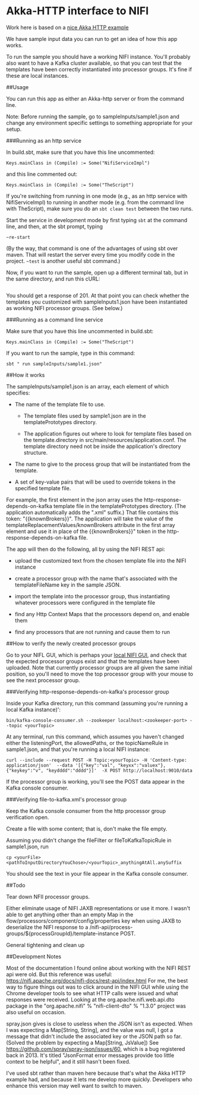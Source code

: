 # Akka-HTTP interface to NIFI

Work here is based on a [nice Akka HTTP example](https://github.com/theiterators/akka-http-microservice)

We have sample input data you can run to get an idea of how this app works.

To run the sample you should have a working NIFI instance. You'll probably also want to have a Kafka cluster available, so that you can test that the templates have been correctly instantiated into processor groups. It's fine if these are local instances. 

##Usage

You can run this app as either an Akka-http server or from the command line.

Note: Before running the sample, go to sampleInputs/sample1.json and change any environment specific settings to something appropriate for your setup.

###Running as an http service

In build.sbt, make sure that you have this line uncommented:

```Keys.mainClass in (Compile) := Some("NifiServiceImpl")```

and this line commented out:

```Keys.mainClass in (Compile) := Some("TheScript")```

If you're switching from running in one mode (e.g., as an http service with NifiServiceImpl) to running in another mode (e.g. from the command line with TheScript), make sure you do an ```sbt clean test``` between the two runs. 

Start the service in development mode by first typing ```sbt``` at the command line, and then, at the sbt prompt, typing

```~re-start```

(By the way, that command is one of the advantages of using sbt over maven. That will restart the server every time you modify code in the project. ```~test``` is another useful sbt command.)

Now, if you want to run the sample, open up a different terminal tab, but in the same directory, and run this cURL:

```curl --include --request POST  -H 'Content-type: application/json'  --data @sampleInputs/sample1.json  -X POST http://localhost:9000/processor-groups
```

You should get a response of 201. At that point you can check whether the templates you customized with sampleInputs1.json have been instantiated as working NIFI processor groups. (See below.)

###Running as a command line service

Make sure that you have this line uncommented in build.sbt:

```Keys.mainClass in (Compile) := Some("TheScript")```

If you want to run the sample, type in this command: 

```sbt " run sampleInputs/sample1.json"```
 

##How it works
 
The sampleInputs/sample1.json is an array, each element of which specifies: 
 
* The name of the template file to use. 

	* The template files used by sample1.json are in the templatePrototypes directory.

	* The application figures out where to look for template files based on the template.directory in src/main/resources/application.conf. The template directory need not be inside the application's directory structure. 
	
* The name to give to the process group that will be instantiated from the template.

* A set of key-value pairs that will be used to override tokens in the specified template file. 

For example, the first element in the json array uses the http-response-depends-on-kafka template file in the templatePrototypes directory. (The application automatically adds the ".xml" suffix.) That file contains this token: "{{knownBrokers}}". The application will take the value of the templateReplacementValues/knownBrokers attribute in the first array element and use it in place of the {{knownBrokers}}" token in the http-response-depends-on-kafka file.
 
The app will then do the following, all by using the NIFI REST api:

* upload the customized text from the chosen template file into the NIFI instance

* create a processor group with the name that's associated with the templateFileName key in the sample JSON.
   
* import the template into the processor group, thus instantiating whatever processors were configured in the template file   
   
* find any Http Context Maps that the processors depend on, and enable them
   
* find any processors that are not running and cause them to run   

##How to verify the newly created processor groups

Go to your NIFL GUI, which is perhaps your [local NIFI GUI](http://localhost:8081/nifi/), and check that the expected processor groups exist and that the templates have been uploaded. Note that currently processor groups are all given the same initial position, so you'll need to move the top processor group with your mouse to see the next processor group.

###Verifying http-response-depends-on-kafka's processor group

Inside your Kafka directory, run this command (assuming you're running a local Kafka instance)':

```bin/kafka-console-consumer.sh --zookeeper localhost:<zookeeper-port> --topic <yourTopic>```

At any terminal, run this command, which assumes you haven't changed either the listeningPort, the allowedPaths, or the topicNameRule in sample1.json, and that you're running a local NIFI instance: 

```curl --include --request POST -H Topic:<yourTopic> -H 'Content-type: application/json'  --data '[{"key":"val", "keyxx":"valuex"}, {"keykey":"v", "keydddd":"dddd"}]'  -X POST http://localhost:9010/data```

If the processor group is working, you'll see the POST data appear in the Kafka console consumer.

###Verifying file-to-kafka.xml's processor group

Keep the Kafka console consumer from the http processor group verification open.

Create a file with some content; that is, don't make the file empty.

Assuming you didn't change the fileFilter or fileToKafkaTopicRule in sample1.json, run

```cp <yourFile> <pathToInputDirectoryYouChose>/<yourTopic>_anythingAtAll.anySuffix```

You should see the text in your file appear in the Kafka console consumer.

##Todo
 
Tear down NFII processor groups. 
 
Either eliminate usage of NIFI JAXB representations or use it more. I wasn't able to get anything other than an empty Map in the flow/processors/component/config/properties key when using JAXB to deserialize the NIFI response to a /nifi-api/process-groups/${processGroupId}/template-instance POST.  
  
General tightening and clean up

##Development Notes

Most of the documentation I found online about working with the NIFI REST api were old. But this reference was useful: https://nifi.apache.org/docs/nifi-docs/rest-api/index.html  For me, the best way to figure things out was to click around in the NIFI GUI while using the Chrome developer tools to see what HTTP calls were issued and what responses were received. Looking at the org.apache.nifi.web.api.dto package in the "org.apache.nifi" % "nifi-client-dto" % "1.3.0" project was also useful on occasion.
 
spray.json gives is close to useless when the JSON isn't as expected. When I was expecting a Map[String, String], and the value was null, I got a message that didn't include the associated key or the JSON path so far.  (Solved the problem by expecting a Map[String, JsValue])  See https://github.com/spray/spray-json/issues/60, which is a bug registered back in 2013. It's titled "JsonFormat error messages provide too little context to be helpful", and it still hasn't been fixed.
 
I've used sbt rather than maven here because that's what the Akka HTTP example had, and because it lets me develop more quickly. Developers who enhance this version may well want to switch to maven. 